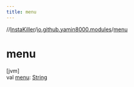 ```yaml
---
title: menu
---
```

//[InstaKiller](../../index.html)/[io.github.yamin8000.modules](index.html)/[menu](menu.html)



# menu



[jvm]\
val [menu](menu.html): [String](https://kotlinlang.org/api/latest/jvm/stdlib/kotlin/-string/index.html)




